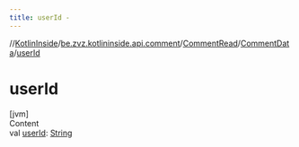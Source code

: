 ```yaml
---
title: userId -
---
```

//[KotlinInside](../../../index.md)/[be.zvz.kotlininside.api.comment](../../index.md)/[CommentRead](../index.md)/[CommentData](index.md)/[userId](user-id.md)



# userId  
[jvm]  
Content  
val [userId](user-id.md): [String](https://kotlinlang.org/api/latest/jvm/stdlib/kotlin/-string/index.html)  



